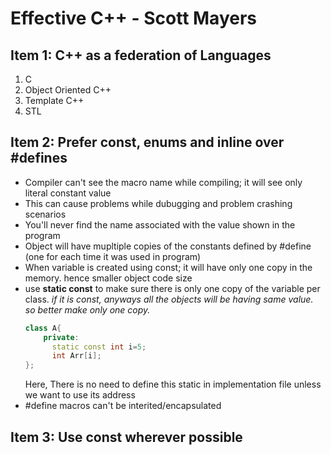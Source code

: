 # Effective C++ - Scott Mayers

## Item 1: C++ as a federation of Languages
1. C
2. Object Oriented C++
3. Template C++
4. STL
   
## Item 2: Prefer const, enums and inline over #defines
- Compiler can't see the macro name while compiling; it will see only literal constant value
- This can cause problems while dubugging and problem crashing scenarios
- You'll never find the name associated with the value shown in the program
- Object will have mupltiple copies of the constants defined by #define (one for each time it was used in program)
- When variable is created using const; it will have only one copy in the memory. hence smaller object code size
- use __static const__ to make sure there is only one copy of the variable per class. _if it is const, anyways all the objects will be having same value. so better make only one copy._
  ```C++
  class A{
      private:
        static const int i=5;
        int Arr[i];
  };
  ```
  Here, There is no need to define this static in implementation file unless we want to use its address
- #define macros can't be interited/encapsulated
  
## Item 3: Use const wherever possible